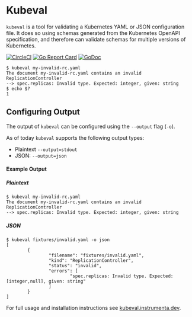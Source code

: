 # Kubeval

`kubeval` is a tool for validating a Kubernetes YAML or JSON configuration file.
It does so using schemas generated from the Kubernetes OpenAPI specification, and
therefore can validate schemas for multiple versions of Kubernetes.

[![CircleCI](https://circleci.com/gh/instrumenta/kubeval.svg?style=svg)](https://circleci.com/gh/instrumenta/kubeval)
[![Go Report
Card](https://goreportcard.com/badge/github.com/instrumenta/kubeval)](https://goreportcard.com/report/github.com/instrumenta/kubeval)
[![GoDoc](https://godoc.org/github.com/instrumenta/kubeval?status.svg)](https://godoc.org/github.com/instrumenta/kubeval)


```
$ kubeval my-invalid-rc.yaml
The document my-invalid-rc.yaml contains an invalid ReplicationController
--> spec.replicas: Invalid type. Expected: integer, given: string
$ echo $?
1
```

## Configuring Output

 The output of `kubeval` can be configured using the `--output` flag (`-o`).

 As of today `kubeval` supports the following output types:

 - Plaintext `--output=stdout`
- JSON: `--output=json`

 #### Example Output

 ##### Plaintext

 ```console
$ kubeval my-invalid-rc.yaml
The document my-invalid-rc.yaml contains an invalid ReplicationController
--> spec.replicas: Invalid type. Expected: integer, given: string
```

 ##### JSON

 ```console
 $ kubeval fixtures/invalid.yaml -o json
 [
         {
                 "filename": "fixtures/invalid.yaml",
                 "kind": "ReplicationController",
                 "status": "invalid",
                 "errors": [
                         "spec.replicas: Invalid type. Expected: [integer,null], given: string"
                 ]
         }
 ]
```

For full usage and installation instructions see [kubeval.instrumenta.dev](https://kubeval.instrumenta.dev/).
